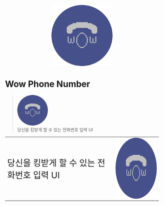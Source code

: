 <div align=center>
    <img src="https://raw.githubusercontent.com/error0918/MiniProjects/main/WowPhoneNumber/icon.png" width="200" height="200" title="Wow Phone Number"/>
</div>

# Wow Phone Number
> <img src="https://raw.githubusercontent.com/error0918/MiniProjects/main/WowPhoneNumber/icon.png" width="100" height="100" title="Wow Phone Number"/><br/>
> 당신을 킹받게 할 수 있는 전화번호 입력 UI

<table align="end">
    <tr>
        <td>
            <p style="font-size: 2em">당신을 킹받게 할 수 있는 전화번호 입력 UI</p>
        </td>
        <td>
            <img src="https://raw.githubusercontent.com/error0918/MiniProjects/main/WowPhoneNumber/icon.png" width="200" height="200" title="Wow Phone Number"/>
        </td>
    </tr>
</table>

<!--<a href="https://github.com/error0918/MiniProjects/raw/main/WowPhoneNumber/app/release/Wow%20Phone%20Number%20(v1.0.0).apk">다운로드</a>-->